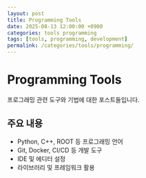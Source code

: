 ```yaml
---
layout: post
title: Programming Tools
date: 2025-08-13 12:00:00 +0900
categories: tools programming
tags: [tools, programming, development]
permalink: /categories/tools/programming/
---
```


# Programming Tools

프로그래밍 관련 도구와 기법에 대한 포스트들입니다.

## 주요 내용
- Python, C++, ROOT 등 프로그래밍 언어
- Git, Docker, CI/CD 등 개발 도구
- IDE 및 에디터 설정
- 라이브러리 및 프레임워크 활용